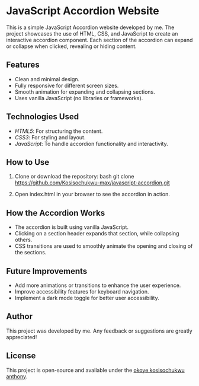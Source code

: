 # JavaScript Accordion Website

This is a simple JavaScript Accordion website developed by me. The project showcases the use of HTML, CSS, and JavaScript to create an interactive accordion component. Each section of the accordion can expand or collapse when clicked, revealing or hiding content.

## Features

- Clean and minimal design.
- Fully responsive for different screen sizes.
- Smooth animation for expanding and collapsing sections.
- Uses vanilla JavaScript (no libraries or frameworks).

## Technologies Used

- *HTML5*: For structuring the content.
- *CSS3*: For styling and layout.
- *JavaScript*: To handle accordion functionality and interactivity.

## How to Use

1. Clone or download the repository:
   bash
   git clone https://github.com/Kosisochukwu-max/javascript-accordion.git
   
2. Open index.html in your browser to see the accordion in action.

## How the Accordion Works

- The accordion is built using vanilla JavaScript.
- Clicking on a section header expands that section, while collapsing others.
- CSS transitions are used to smoothly animate the opening and closing of the sections.

## Future Improvements

- Add more animations or transitions to enhance the user experience.
- Improve accessibility features for keyboard navigation.
- Implement a dark mode toggle for better user accessibility.

## Author

This project was developed by  me. Any feedback or suggestions are greatly appreciated!

## License

This project is open-source and available under the [okoye kosisochukwu anthony](https://github.com/Kosisochukwu-max).